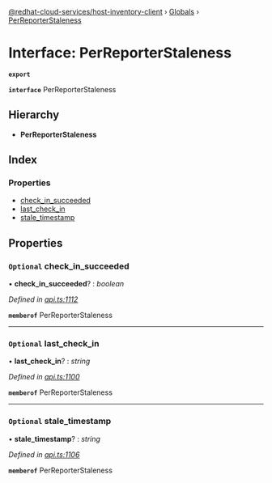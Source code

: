 [@redhat-cloud-services/host-inventory-client](../README.md) › [Globals](../globals.md) › [PerReporterStaleness](perreporterstaleness.md)

# Interface: PerReporterStaleness

**`export`** 

**`interface`** PerReporterStaleness

## Hierarchy

* **PerReporterStaleness**

## Index

### Properties

* [check_in_succeeded](perreporterstaleness.md#optional-check_in_succeeded)
* [last_check_in](perreporterstaleness.md#optional-last_check_in)
* [stale_timestamp](perreporterstaleness.md#optional-stale_timestamp)

## Properties

### `Optional` check_in_succeeded

• **check_in_succeeded**? : *boolean*

*Defined in [api.ts:1112](https://github.com/RedHatInsights/javascript-clients/blob/master/packages/host-inventory/api.ts#L1112)*

**`memberof`** PerReporterStaleness

___

### `Optional` last_check_in

• **last_check_in**? : *string*

*Defined in [api.ts:1100](https://github.com/RedHatInsights/javascript-clients/blob/master/packages/host-inventory/api.ts#L1100)*

**`memberof`** PerReporterStaleness

___

### `Optional` stale_timestamp

• **stale_timestamp**? : *string*

*Defined in [api.ts:1106](https://github.com/RedHatInsights/javascript-clients/blob/master/packages/host-inventory/api.ts#L1106)*

**`memberof`** PerReporterStaleness
